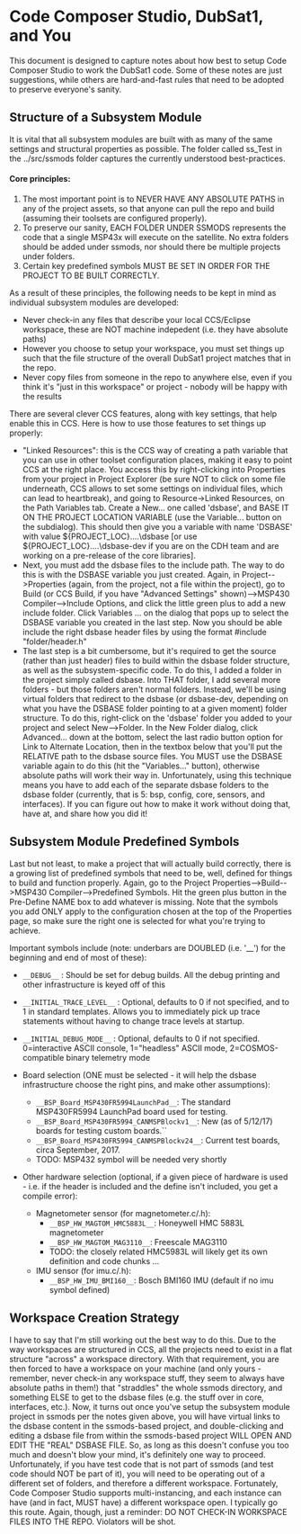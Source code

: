 # Code Composer Studio, DubSat1, and You

This document is designed to capture notes about how best to setup Code Composer Studio to work the DubSat1 code.  Some of these notes are just suggestions, while others are hard-and-fast rules that need to be adopted to preserve everyone's sanity. 

## Structure of a Subsystem Module

It is vital that all subsystem modules are built with as many of the same settings and structural properties as possible. The folder called ss_Test in the ../src/ssmods folder captures the currently understood best-practices.

#### Core principles:
1.  The most important point is to NEVER HAVE ANY ABSOLUTE  PATHS in any of the project assets, so that anyone can pull the repo and build (assuming their toolsets are configured properly).
2.  To preserve our sanity, EACH FOLDER UNDER SSMODS represents the code that a single MSP43x will execute on the satellite.  No extra folders should be added under ssmods, nor should there be multiple projects under folders.
3.  Certain key predefined symbols MUST BE SET IN ORDER FOR THE PROJECT TO BE BUILT CORRECTLY.

As a result of these principles, the following needs to be kept in mind as individual subsystem modules are developed:
- Never check-in any files that describe your local CCS/Eclipse workspace, these are NOT machine indepedent (i.e. they have absolute paths)
- However you choose to setup your workspace, you must set things up such that the file structure of the overall DubSat1 project matches that in the repo.  
- Never copy files from someone in the repo to anywhere else, even if you think it's "just in this workspace" or project - nobody will be happy with the results

There are several clever CCS features, along with key settings, that help enable this in CCS.  Here is how to use those features to set things up properly:
- "Linked Resources":  this is the CCS way of creating a path variable that you can use in other toolset configuration places, making it easy to point CCS at the right place.  You access this by right-clicking into Properties from your project in Project Explorer (be sure NOT to click on some file underneath, CCS allows to set some settings on individual files, which can lead to heartbreak), and going to Resource->Linked Resources, on the Path Variables tab.  Create a New... one called 'dsbase', and BASE IT ON THE PROJECT LOCATION VARIABLE (use the Variable... button on the subdialog).  This should then give you a variable with name 'DSBASE' with value ${PROJECT_LOC}\..\..\dsbase [or use ${PROJECT_LOC}\..\..\dsbase-dev if you are on the CDH team and are working on a pre-release of the core libraries].
- Next, you must add the dsbase files to the include path.  The way to do this is with the DSBASE variable you just created.  Again, in Project-->Properties (again, from the project, not a file within the project), go to Build (or CCS Build, if you have "Advanced Settings" shown)-->MSP430 Compiler-->Include Options, and click the little green plus to add a new include folder.  Click Variables ... on the dialog that pops up to select the DSBASE variable you created in the last step.  Now you should be able include the right dsbase header files by using the format #include "folder/header.h"
- The last step is a bit cumbersome, but it's required to get the source (rather than just header) files to build within the dsbase folder structure, as well as the subsystem-specific code.  To do this, I added a folder in the project simply called dsbase.  Into THAT folder, I add several more folders - but those folders aren't normal folders.  Instead, we'll be using virtual folders that redirect to the dsbase (or dsbase-dev, depending on what you have the DSBASE folder pointing to at a given moment) folder structure.  To do this, right-click on the 'dsbase' folder you added to your project and select New-->Folder.  In the New Folder dialog, click Advanced... down at the bottom, select the last radio button option for Link to Alternate Location, then in the textbox below that you'll put the RELATIVE path to the dsbase source files.  You MUST use the DSBASE variable again to do this (hit the "Variables..." button), otherwise absolute paths will work their way in.  Unfortunately, using this technique means you have to add each of the separate dsbase folders to the dsbase folder (currently, that is 5:  bsp, config, core, sensors, and interfaces).  If you can figure out how to make it work without doing that, have at, and share how you did it!

## Subsystem Module Predefined Symbols

Last but not least, to make a project that will actually build correctly, there is a growing list of predefined symbols that need to be, well, defined for things to build and function properly.  Again, go to the Project Properties-->Build-->MSP430 Compiler-->Predefined Symbols.  Hit the green plus button in the Pre-Define NAME box to add whatever is missing.  Note that the symbols you add ONLY apply to the configuration chosen at the top of the Properties page, so make sure the right one is selected for what you're trying to achieve.

Important symbols include (note:  underbars are DOUBLED (i.e. '__') for the beginning and end of most of these):

* `__DEBUG__`   :  Should be set for debug builds.  All the debug printing and other infrastructure is keyed off of this
* `__INITIAL_TRACE_LEVEL__`   :  Optional, defaults to 0 if not specified, and to 1 in standard templates.  Allows you to immediately pick up trace statements without having to change trace levels at startup.  
* `__INITIAL_DEBUG_MODE__`   :   Optional, defaults to 0 if not specified.  0=interactive ASCII console, 1="headless" ASCII mode, 2=COSMOS-compatible binary telemetry mode

* Board selection (ONE must be selected - it will help the dsbase infrastructure choose the right pins, and make other assumptions):
    * `__BSP_Board_MSP430FR5994LaunchPad__`:  The standard MSP430FR5994 LaunchPad board used for testing.
    * `__BSP_Board_MSP430FR5994_CANMSPBlockv1__`:  New (as of 5/12/17) boards for testing custom boards.``
	* `__BSP_Board_MSP430FR5994_CANMSPBlockv24__`:  Current test boards, circa September, 2017.
    * TODO:  MSP432 symbol will be needed very shortly

* Other hardware selection (optional, if a given piece of hardware is used - i.e. if the header is included and the define isn't included, you get a compile error):

    * Magnetometer sensor (for magnetometer.c/.h):
        * `__BSP_HW_MAGTOM_HMC5883L__`:  Honeywell HMC 5883L magnetometer
        * `__BSP_HW_MAGTOM_MAG3110__`:  Freescale MAG3110
        * TODO:  the closely related HMC5983L will likely get its own definition and code chunks ... 
    * IMU sensor (for imu.c/.h):
        * `__BSP_HW_IMU_BMI160__`:  Bosch BMI160 IMU (default if no imu symbol defined)

## Workspace Creation Strategy

I have to say that I'm still working out the best way to do this.  Due to the way workspaces are structured in CCS, all the projects need to exist in a flat structure "across" a workspace directory.  With that requirement, you are then forced to have a workspace on your machine (and only yours - remember, never check-in any workspace stuff, they seem to always have absolute paths in them!) that "straddles" the whole ssmods directory, and something ELSE to get to the dsbase files (e.g. the stuff over in core, interfaces, etc.).  Now, it turns out once you've setup the subsystem module project in ssmods per the notes given above, you will have virtual links to the dsbase content in the ssmods-based project, and double-clicking and editing a dsbase file from within the ssmods-based project WILL OPEN AND EDIT THE "REAL" DSBASE FILE.  So, as long as this doesn't confuse you too much and doesn't blow your mind, it's definitely one way to proceed.  Unfortunately, if you have test code that is not part of ssmods (and test code should NOT be part of it), you will need to be operating out of a different set of folders, and therefore a different workspace.  Fortunately, Code Composer Studio supports multi-instancing, and each instance can have (and in fact, MUST have) a different workspace open.  I typically go this route.  Again, though, just a reminder:  DO NOT CHECK-IN WORKSPACE FILES INTO THE REPO.  Violators will be shot.

		




